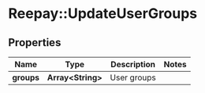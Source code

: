 # Reepay::UpdateUserGroups

## Properties
Name | Type | Description | Notes
------------ | ------------- | ------------- | -------------
**groups** | **Array&lt;String&gt;** | User groups | 


